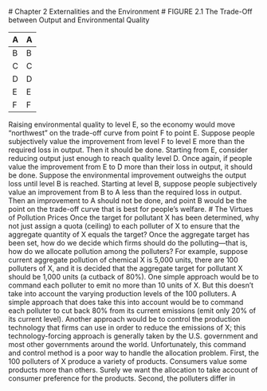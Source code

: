 \# Chapter 2 Externalities and the Environment # FIGURE 2.1 The Trade-Off between Output and Environmental Quality

| A | A |
| - | - |
| B | B |
| C | C |
| D | D |
| E | E |
| F | F |

Raising environmental quality to level E, so the economy would move “northwest” on the trade-off curve from point F to point E. Suppose people subjectively value the improvement from level F to level E more than the required loss in output. Then it should be done. Starting from E, consider reducing output just enough to reach quality level D. Once again, if people value the improvement from E to D more than their loss in output, it should be done. Suppose the environmental improvement outweighs the output loss until level B is reached. Starting at level B, suppose people subjectively value an improvement from B to A less than the required loss in output. Then an improvement to A should not be done, and point B would be the point on the trade-off curve that is best for people’s welfare. # The Virtues of Pollution Prices Once the target for pollutant X has been determined, why not just assign a quota (ceiling) to each polluter of X to ensure that the aggregate quantity of X equals the target? Once the aggregate target has been set, how do we decide which firms should do the polluting—that is, how do we allocate pollution among the polluters? For example, suppose current aggregate pollution of chemical X is 5,000 units, there are 100 polluters of X, and it is decided that the aggregate target for pollutant X should be 1,000 units (a cutback of 80%). One simple approach would be to command each polluter to emit no more than 10 units of X. But this doesn’t take into account the varying production levels of the 100 polluters. A simple approach that does take this into account would be to command each polluter to cut back 80% from its current emissions (emit only 20% of its current level). Another approach would be to control the production technology that firms can use in order to reduce the emissions of X; this technology-forcing approach is generally taken by the U.S. government and most other governments around the world. Unfortunately, this command and control method is a poor way to handle the allocation problem. First, the 100 polluters of X produce a variety of products. Consumers value some products more than others. Surely we want the allocation to take account of consumer preference for the products. Second, the polluters differ in